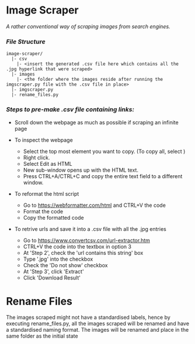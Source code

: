 # Image Scraper

_A rather conventional way of scraping images from search engines._

### _File Structure_
```
image-scraper/
  |- csv
    |- <insert the generated .csv file here which contains all the .jpg hyperlink that were scraped>
  |- images
    |- <the folder where the images reside after running the imgscraper.py file with the .csv file in place>
  |- imgscraper.py
  |- rename_files.py
```
### _Steps to pre-make .csv file containing links:_
  
  - Scroll down the webpage as much as possible if scraping an infinite page
  
  - To inspect the webpage
    - Select the top most element you want to copy. (To copy all, select <html>)
    - Right click.
    - Select Edit as HTML
    - New sub-window opens up with the HTML text.
    - Press CTRL+A/CTRL+C and copy the entire text field to a different window.
        
  - To reformat the html script
    - Go to https://webformatter.com/html and CTRL+V the code
    - Format the code
    - Copy the formatted code
        
  - To retrive urls and save it into a .csv file with all the .jpg entries 
    - Go to https://www.convertcsv.com/url-extractor.htm
    - CTRL+V the code into the textbox in option 3
    - At 'Step 2', check the 'url contains this string' box
    - Type '.jpg' into the checkbox 
    - Check the 'Do not show' checkbox
    - At 'Step 3', click 'Extract'
    - Click 'Download Result'

# Rename Files
The images scraped might not have a standardised labels, hence by executing rename_files.py, all the images scraped will be renamed and have a standardised naming format. The images will be renamed and place in the same folder as the initial state
